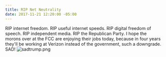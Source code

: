 ```yaml
---
title: RIP Net Neutrality
date: 2017-11-21 12:20:00 -05:00
---
```


RIP internet freedom. RIP useful internet speeds. RIP digital freedom of speech. RIP independent media. RIP the Republican Party. I hope the morons over at the FCC are enjoying their jobs today, because in four years they'll be working at Verizon instead of the government, such a downgrade. SAD!
![sadtrump.png](/uploads/sadtrump.png)